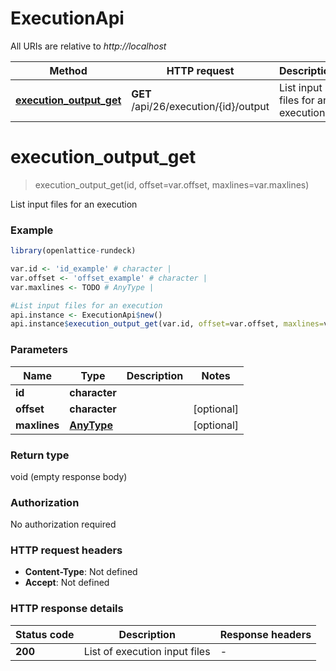 # ExecutionApi

All URIs are relative to *http://localhost*

Method | HTTP request | Description
------------- | ------------- | -------------
[**execution_output_get**](ExecutionApi.md#execution_output_get) | **GET** /api/26/execution/{id}/output | List input files for an execution


# **execution_output_get**
> execution_output_get(id, offset=var.offset, maxlines=var.maxlines)

List input files for an execution

### Example
```R
library(openlattice-rundeck)

var.id <- 'id_example' # character | 
var.offset <- 'offset_example' # character | 
var.maxlines <- TODO # AnyType | 

#List input files for an execution
api.instance <- ExecutionApi$new()
api.instance$execution_output_get(var.id, offset=var.offset, maxlines=var.maxlines)
```

### Parameters

Name | Type | Description  | Notes
------------- | ------------- | ------------- | -------------
 **id** | **character**|  | 
 **offset** | **character**|  | [optional] 
 **maxlines** | [**AnyType**](.md)|  | [optional] 

### Return type

void (empty response body)

### Authorization

No authorization required

### HTTP request headers

 - **Content-Type**: Not defined
 - **Accept**: Not defined

### HTTP response details
| Status code | Description | Response headers |
|-------------|-------------|------------------|
| **200** | List of execution input files |  -  |

